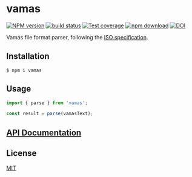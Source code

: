 # vamas

[![NPM version][npm-image]][npm-url]
[![build status][ci-image]][ci-url]
[![Test coverage][codecov-image]][codecov-url]
[![npm download][download-image]][download-url]
[![DOI](https://www.zenodo.org/badge/271784092.svg)](https://www.zenodo.org/badge/latestdoi/271784092)

Vamas file format parser, following the [ISO specification](https://www.iso.org/standard/24269.html).

## Installation

`$ npm i vamas`

## Usage

```js
import { parse } from 'vamas';

const result = parse(vamasText);
```

## [API Documentation](https://cheminfo.github.io/vamas/)

## License

[MIT](./LICENSE)

[npm-image]: https://img.shields.io/npm/v/vamas.svg
[npm-url]: https://www.npmjs.com/package/vamas
[ci-image]: https://github.com/cheminfo/vamas/workflows/Node.js%20CI/badge.svg?branch=main
[ci-url]: https://github.com/cheminfo/vamas/actions?query=workflow%3A%22Node.js+CI%22
[codecov-image]: https://img.shields.io/codecov/c/github/cheminfo/vamas.svg
[codecov-url]: https://codecov.io/gh/cheminfo/vamas
[download-image]: https://img.shields.io/npm/dm/vamas.svg
[download-url]: https://www.npmjs.com/package/vamas
